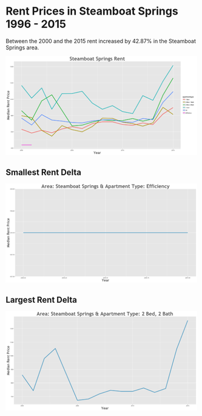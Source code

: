 Rent Prices in Steamboat Springs 1996 - 2015
================

Between the 2000 and the 2015 rent increased by 42.87% in the Steamboat Springs area.

![](../images/steamboatsprings.png)

Smallest Rent Delta
-------------------

![](../images/rentDecrease/steamboatsprings.png)

Largest Rent Delta
------------------

![](../images/rentIncrease/steamboatsprings.png)
